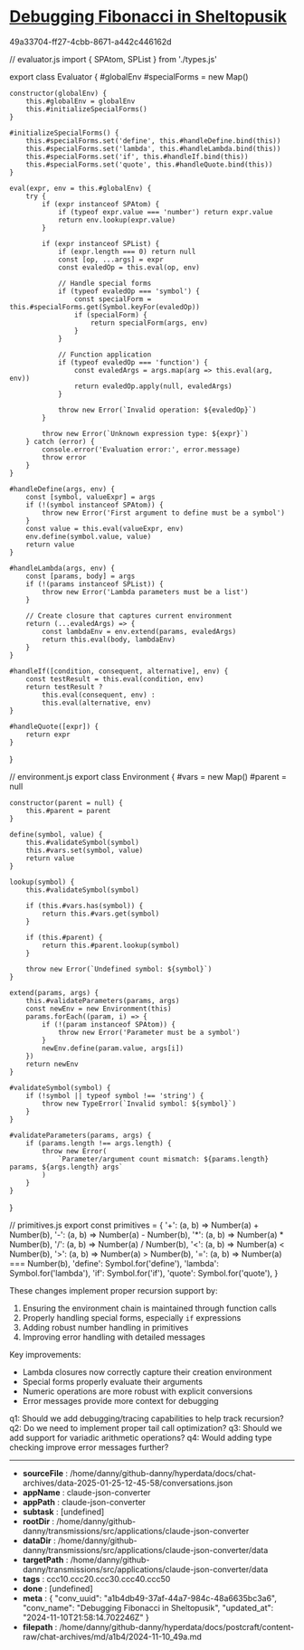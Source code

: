 # [Debugging Fibonacci in Sheltopusik](https://claude.ai/chat/a1b4db49-37af-44a7-984c-48a6635bc3a6)

49a33704-ff27-4cbb-8671-a442c446162d

 

<antArtifact identifier="evaluator-core" type="application/vnd.ant.code" language="javascript" title="Enhanced Evaluator with Proper Recursion Support">
// evaluator.js
import { SPAtom, SPList } from './types.js'

export class Evaluator {
    #globalEnv
    #specialForms = new Map()

    constructor(globalEnv) {
        this.#globalEnv = globalEnv
        this.#initializeSpecialForms()
    }

    #initializeSpecialForms() {
        this.#specialForms.set('define', this.#handleDefine.bind(this))
        this.#specialForms.set('lambda', this.#handleLambda.bind(this))
        this.#specialForms.set('if', this.#handleIf.bind(this))
        this.#specialForms.set('quote', this.#handleQuote.bind(this))
    }

    eval(expr, env = this.#globalEnv) {
        try {
            if (expr instanceof SPAtom) {
                if (typeof expr.value === 'number') return expr.value
                return env.lookup(expr.value)
            }

            if (expr instanceof SPList) {
                if (expr.length === 0) return null
                const [op, ...args] = expr
                const evaledOp = this.eval(op, env)

                // Handle special forms
                if (typeof evaledOp === 'symbol') {
                    const specialForm = this.#specialForms.get(Symbol.keyFor(evaledOp))
                    if (specialForm) {
                        return specialForm(args, env)
                    }
                }

                // Function application
                if (typeof evaledOp === 'function') {
                    const evaledArgs = args.map(arg => this.eval(arg, env))
                    return evaledOp.apply(null, evaledArgs)
                }

                throw new Error(`Invalid operation: ${evaledOp}`)
            }

            throw new Error(`Unknown expression type: ${expr}`)
        } catch (error) {
            console.error('Evaluation error:', error.message)
            throw error
        }
    }

    #handleDefine(args, env) {
        const [symbol, valueExpr] = args
        if (!(symbol instanceof SPAtom)) {
            throw new Error('First argument to define must be a symbol')
        }
        const value = this.eval(valueExpr, env)
        env.define(symbol.value, value)
        return value
    }

    #handleLambda(args, env) {
        const [params, body] = args
        if (!(params instanceof SPList)) {
            throw new Error('Lambda parameters must be a list')
        }
        
        // Create closure that captures current environment
        return (...evaledArgs) => {
            const lambdaEnv = env.extend(params, evaledArgs)
            return this.eval(body, lambdaEnv)
        }
    }

    #handleIf([condition, consequent, alternative], env) {
        const testResult = this.eval(condition, env)
        return testResult ? 
            this.eval(consequent, env) : 
            this.eval(alternative, env)
    }

    #handleQuote([expr]) {
        return expr
    }
}
</antArtifact>

<antArtifact identifier="environment" type="application/vnd.ant.code" language="javascript" title="Enhanced Environment with Proper Scope Chains">
// environment.js
export class Environment {
    #vars = new Map()
    #parent = null

    constructor(parent = null) {
        this.#parent = parent
    }

    define(symbol, value) {
        this.#validateSymbol(symbol)
        this.#vars.set(symbol, value)
        return value
    }

    lookup(symbol) {
        this.#validateSymbol(symbol)
        
        if (this.#vars.has(symbol)) {
            return this.#vars.get(symbol)
        }

        if (this.#parent) {
            return this.#parent.lookup(symbol)
        }

        throw new Error(`Undefined symbol: ${symbol}`)
    }

    extend(params, args) {
        this.#validateParameters(params, args)
        const newEnv = new Environment(this)
        params.forEach((param, i) => {
            if (!(param instanceof SPAtom)) {
                throw new Error('Parameter must be a symbol')
            }
            newEnv.define(param.value, args[i])
        })
        return newEnv
    }

    #validateSymbol(symbol) {
        if (!symbol || typeof symbol !== 'string') {
            throw new TypeError(`Invalid symbol: ${symbol}`)
        }
    }

    #validateParameters(params, args) {
        if (params.length !== args.length) {
            throw new Error(
                `Parameter/argument count mismatch: ${params.length} params, ${args.length} args`
            )
        }
    }
}
</antArtifact>

<antArtifact identifier="primitives" type="application/vnd.ant.code" language="javascript" title="Enhanced Primitives with Complete Numeric Operations">
// primitives.js
export const primitives = {
    '+': (a, b) => Number(a) + Number(b),
    '-': (a, b) => Number(a) - Number(b),
    '*': (a, b) => Number(a) * Number(b),
    '/': (a, b) => Number(a) / Number(b),
    '<': (a, b) => Number(a) < Number(b),
    '>': (a, b) => Number(a) > Number(b),
    '=': (a, b) => Number(a) === Number(b),
    'define': Symbol.for('define'),
    'lambda': Symbol.for('lambda'),
    'if': Symbol.for('if'),
    'quote': Symbol.for('quote'),
}
</antArtifact>

These changes implement proper recursion support by:
1. Ensuring the environment chain is maintained through function calls
2. Properly handling special forms, especially `if` expressions
3. Adding robust number handling in primitives
4. Improving error handling with detailed messages

Key improvements:
- Lambda closures now correctly capture their creation environment
- Special forms properly evaluate their arguments
- Numeric operations are more robust with explicit conversions
- Error messages provide more context for debugging

q1: Should we add debugging/tracing capabilities to help track recursion?
q2: Do we need to implement proper tail call optimization?
q3: Should we add support for variadic arithmetic operations?
q4: Would adding type checking improve error messages further?

---

* **sourceFile** : /home/danny/github-danny/hyperdata/docs/chat-archives/data-2025-01-25-12-45-58/conversations.json
* **appName** : claude-json-converter
* **appPath** : claude-json-converter
* **subtask** : [undefined]
* **rootDir** : /home/danny/github-danny/transmissions/src/applications/claude-json-converter
* **dataDir** : /home/danny/github-danny/transmissions/src/applications/claude-json-converter/data
* **targetPath** : /home/danny/github-danny/transmissions/src/applications/claude-json-converter/data
* **tags** : ccc10.ccc20.ccc30.ccc40.ccc50
* **done** : [undefined]
* **meta** : {
  "conv_uuid": "a1b4db49-37af-44a7-984c-48a6635bc3a6",
  "conv_name": "Debugging Fibonacci in Sheltopusik",
  "updated_at": "2024-11-10T21:58:14.702246Z"
}
* **filepath** : /home/danny/github-danny/hyperdata/docs/postcraft/content-raw/chat-archives/md/a1b4/2024-11-10_49a.md